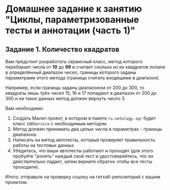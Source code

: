 # Домашнее задание к занятию "Циклы, параметризованные тесты и аннотации (часть 1)"

## Задание 1. Количество квадратов

Вам предстоит разработать сервисный класс, метод которого перебирает числа от **10** до **99** и считает сколько из их квадратов попали в определённый диапазон чисел, границы которого заданы параметрами этого метода (границы считать входящими в диапазон).

Например, если границы заданы диапазоном от 200 до 300, то квадраты лишь трёх чисел 15, 16 и 17 попадают в диапазон от 200 до 300 и на таких данных метод должен вернуть число 3.

Вам необходимо:
1. Создать Maven проект, в котором в пакете `ru.netology.sqr` будет класс `SQRService` с необходимым методом.
2. Метод должен принимать два целых числа в параметрах - границы диапазона.
3. Написать на метод автотесты, который проверяет правильность работы на тестовых данных
4. Убедитесь, что ваши автотесты работают и проходят (для этого пробуйте "ронять" каждый свой тест и удостоверяйтесь, что он действительно падает, затем верните обратно чтобы все тесты проходили).
    
Итого: отправьте на проверку ссылку на гитхаб-репозиторий с вашим проектом.
